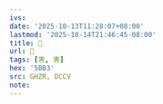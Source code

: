```yaml
---
ivs:
date: '2025-10-13T11:28:07+08:00'
lastmod: '2025-10-14T21:46:45-08:00'
title: 󰛠
url: 󰛠
tags: [害, 害]
hex: '5BB3'
src: GHZR, DCCV
note:
---
```

